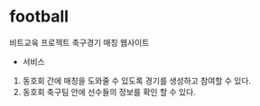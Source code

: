 # football
비트교육 프로젝트 축구경기 매칭 웹사이트

- 서비스

1. 동호회 간에 매칭을 도와줄 수 있도록 경기를 생성하고 참여할 수 있다.
2. 동호회 축구팀 안에 선수들의 정보를 확인 할 수 있다.
